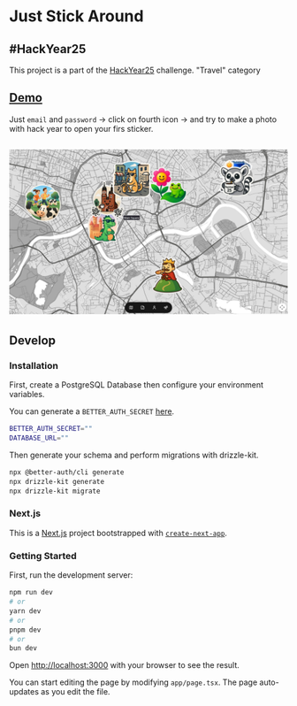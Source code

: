 # Just Stick Around

## #HackYear25

This project is a part of the [HackYear25](https://hackyeah.pl) challenge. "Travel" category

## [Demo](https://just-stick-around.justadomainname.dev/)

Just `email` and `password` -> click on fourth icon -> and try to make a photo with hack year to open your firs sticker.

![screen.jpg](public/screen.jpg)
---

## Develop

### Installation

First, create a PostgreSQL Database then configure your environment variables.

You can generate a `BETTER_AUTH_SECRET` [here](https://www.better-auth.com/docs/installation#set-environment-variables).

```bash
BETTER_AUTH_SECRET=""
DATABASE_URL=""
```

Then generate your schema and perform migrations with drizzle-kit.

```bash
npx @better-auth/cli generate
npx drizzle-kit generate
npx drizzle-kit migrate
```

### Next.js

This is a [Next.js](https://nextjs.org) project bootstrapped with [
`create-next-app`](https://nextjs.org/docs/app/api-reference/cli/create-next-app).

### Getting Started

First, run the development server:

```bash
npm run dev
# or
yarn dev
# or
pnpm dev
# or
bun dev
```

Open [http://localhost:3000](http://localhost:3000) with your browser to see the result.

You can start editing the page by modifying `app/page.tsx`. The page auto-updates as you edit the file.
